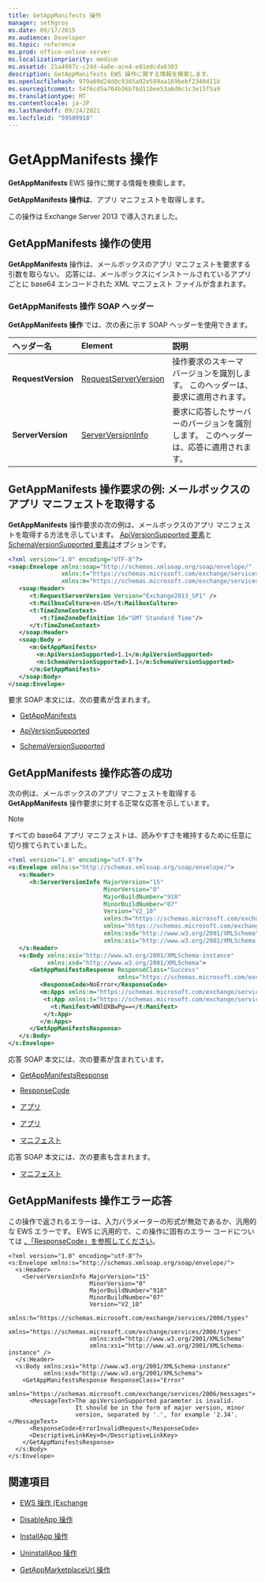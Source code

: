```yaml
---
title: GetAppManifests 操作
manager: sethgros
ms.date: 09/17/2015
ms.audience: Developer
ms.topic: reference
ms.prod: office-online-server
ms.localizationpriority: medium
ms.assetid: 21a4987c-c24d-4a6e-ace4-e81edcda6303
description: GetAppManifests EWS 操作に関する情報を検索します。
ms.openlocfilehash: 979a09d24d0c9365a92e589aa169bebf2340411b
ms.sourcegitcommit: 54f6cd5a704b36b76d110ee53a6d6c1c3e15f5a9
ms.translationtype: MT
ms.contentlocale: ja-JP
ms.lasthandoff: 09/24/2021
ms.locfileid: "59509918"
---
```

# <a name="getappmanifests-operation"></a>GetAppManifests 操作

**GetAppManifests** EWS 操作に関する情報を検索します。 
  
**GetAppManifests 操作は**、アプリ マニフェストを取得します。 
  
この操作は Exchange Server 2013 で導入されました。
  
## <a name="using-the-getappmanifests-operation"></a>GetAppManifests 操作の使用

**GetAppManifests** 操作は、メールボックスのアプリ マニフェストを要求する引数を取らない。 応答には、メールボックスにインストールされているアプリごとに base64 エンコードされた XML マニフェスト ファイルが含まれます。 
  
### <a name="getappmanifests-operation-soap-headers"></a>GetAppManifests 操作 SOAP ヘッダー

**GetAppManifests 操作** では、次の表に示す SOAP ヘッダーを使用できます。 
  
|**ヘッダー名**|**Element**|**説明**|
|:-----|:-----|:-----|
|**RequestVersion** <br/> |[RequestServerVersion](requestserverversion.md) <br/> |操作要求のスキーマ バージョンを識別します。 このヘッダーは、要求に適用されます。  <br/> |
|**ServerVersion** <br/> |[ServerVersionInfo](serverversioninfo.md) <br/> |要求に応答したサーバーのバージョンを識別します。 このヘッダーは、応答に適用されます。  <br/> |
   
## <a name="getappmanifests-operation-request-example-get-the-app-manifests-for-a-mailbox"></a>GetAppManifests 操作要求の例: メールボックスのアプリ マニフェストを取得する

**GetAppManifests** 操作要求の次の例は、メールボックスのアプリ マニフェストを取得する方法を示しています。 [ApiVersionSupported 要素](apiversionsupported.md)と[SchemaVersionSupported 要素は](schemaversionsupported.md)オプションです。 
  
```XML
<?xml version="1.0" encoding="UTF-8"?>
<soap:Envelope xmlns:soap="http://schemas.xmlsoap.org/soap/envelope/"
               xmlns:t="https://schemas.microsoft.com/exchange/services/2006/types"
               xmlns:m="https://schemas.microsoft.com/exchange/services/2006/messages">
   <soap:Header>
      <t:RequestServerVersion Version="Exchange2013_SP1" />
      <t:MailboxCulture>en-US</t:MailboxCulture>
      <t:TimeZoneContext>
         <t:TimeZoneDefinition Id="GMT Standard Time"/>
      </t:TimeZoneContext>
   </soap:Header>
   <soap:Body >
      <m:GetAppManifests>
        <m:ApiVersionSupported>1.1</m:ApiVersionSupported>
        <m:SchemaVersionSupported>1.1</m:SchemaVersionSupported>
      </m:GetAppManifests>
   </soap:Body>
</soap:Envelope>

```

要求 SOAP 本文には、次の要素が含まれます。
  
- [GetAppManifests](getappmanifests.md)
    
- [ApiVersionSupported](apiversionsupported.md)
    
- [SchemaVersionSupported](schemaversionsupported.md)
    
## <a name="successful-getappmanifests-operation-response"></a>GetAppManifests 操作応答の成功

次の例は、メールボックスのアプリ マニフェストを取得する **GetAppManifests** 操作要求に対する正常な応答を示しています。 
  
> [!NOTE]
> すべての base64 アプリ マニフェストは、読みやすさを維持するために任意に切り捨てられていました。 
  
```XML
<?xml version="1.0" encoding="utf-8"?>
<s:Envelope xmlns:s="http://schemas.xmlsoap.org/soap/envelope/">
   <s:Header>
      <h:ServerVersionInfo MajorVersion="15" 
                           MinorVersion="0" 
                           MajorBuildNumber="918" 
                           MinorBuildNumber="07" 
                           Version="V2_10" 
                           xmlns:h="https://schemas.microsoft.com/exchange/services/2006/types" 
                           xmlns="https://schemas.microsoft.com/exchange/services/2006/types" 
                           xmlns:xsd="http://www.w3.org/2001/XMLSchema" 
                           xmlns:xsi="http://www.w3.org/2001/XMLSchema-instance"/>
   </s:Header>
   <s:Body xmlns:xsi="http://www.w3.org/2001/XMLSchema-instance" 
           xmlns:xsd="http://www.w3.org/2001/XMLSchema">
      <GetAppManifestsResponse ResponseClass="Success" 
                               xmlns="https://schemas.microsoft.com/exchange/services/2006/messages">
         <ResponseCode>NoError</ResponseCode>
         <m:Apps xmlns:m="https://schemas.microsoft.com/exchange/services/2006/messages">
          <t:App xmlns:t="https://schemas.microsoft.com/exchange/services/2006/types">
            <t:Manifest>WNlQXBwPg==</t:Manifest>
          </t:App>
         </m:Apps>
      </GetAppManifestsResponse>
   </s:Body>
</s:Envelope>
```

応答 SOAP 本文には、次の要素が含まれています。
  
- [GetAppManifestsResponse](getappmanifestsresponse.md)
    
- [ResponseCode](responsecode.md)
    
- [アプリ](apps.md)
    
- [アプリ](app.md)
    
- [マニフェスト](manifest.md)
    
応答 SOAP 本文には、次の要素も含まれます。
  
- [マニフェスト](manifests.md)
    
## <a name="getappmanifests-operation-error-response"></a>GetAppManifests 操作エラー応答

この操作で返されるエラーは、入力パラメーターの形式が無効であるか、汎用的な EWS エラーです。 EWS に汎用的で、この操作に固有のエラー コードについては [、「ResponseCode」を参照してください](responsecode.md)。
  
```
<?xml version="1.0" encoding="utf-8"?>
<s:Envelope xmlns:s="http://schemas.xmlsoap.org/soap/envelope/">
  <s:Header>
    <ServerVersionInfo MajorVersion="15"
                       MinorVersion="0"
                       MajorBuildNumber="918"
                       MinorBuildNumber="07"
                       Version="V2_10"
                       xmlns:h="https://schemas.microsoft.com/exchange/services/2006/types"
                       xmlns="https://schemas.microsoft.com/exchange/services/2006/types"
                       xmlns:xsd="http://www.w3.org/2001/XMLSchema"
                       xmlns:xsi="http://www.w3.org/2001/XMLSchema-instance" />
  </s:Header>
  <s:Body xmlns:xsi="http://www.w3.org/2001/XMLSchema-instance"
          xmlns:xsd="http://www.w3.org/2001/XMLSchema">
    <GetAppManifestsResponse ResponseClass="Error"
                             xmlns="https://schemas.microsoft.com/exchange/services/2006/messages">
      <MessageText>The apiVersionSupported parameter is invalid. 
                   It should be in the form of major version, minor 
                   version, separated by '.', for example '2.34'.</MessageText>
      <ResponseCode>ErrorInvalidRequest</ResponseCode>
      <DescriptiveLinkKey>0</DescriptiveLinkKey>
    </GetAppManifestsResponse>
  </s:Body>
</s:Envelope>

```

## <a name="see-also"></a>関連項目

- [EWS 操作 (Exchange](ews-operations-in-exchange.md)
    
- [DisableApp 操作](disableapp-operation.md)
    
- [InstallApp 操作](installapp-operation.md)
    
- [UninstallApp 操作](uninstallapp-operation.md)
    
- [GetAppMarketplaceUrl 操作](getappmarketplaceurl-operation.md)
    

